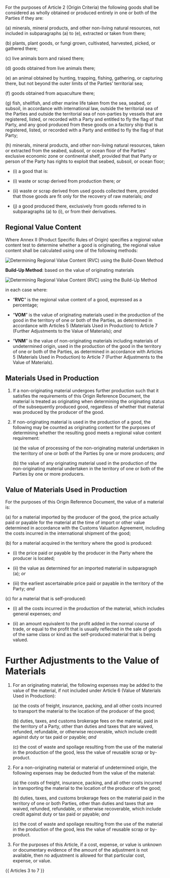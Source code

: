 For the purposes of Article 2 (Origin Criteria) the following goods shall be considered as wholly obtained or produced entirely in one or both of the Parties if they are: 

(a)  minerals, mineral products, and other non-living natural resources, not included in subparagraphs (a) to (e), extracted or taken from there; 

(b)  plants, plant goods, or fungi grown, cultivated, harvested, picked, or gathered there; 

(c) live animals born and raised there; 

(d) goods obtained from live animals there; 

(e) an animal obtained by hunting, trapping, fishing, gathering, or capturing there, but not beyond the outer limits of the Parties’ territorial sea; 

(f) goods obtained from aquaculture there; 

(g) fish, shellfish, and other marine life taken from the sea, seabed, or subsoil, in accordance with international law, outside the territorial sea of the Parties and outside the territorial sea of non-parties by vessels that are registered, listed, or recorded with a Party and entitled to fly the flag of that Party, and any good produced from these goods on a factory ship that is registered, listed, or recorded with a Party and entitled to fly the flag of that Party;

(h) minerals, mineral products, and other non-living natural resources, taken or extracted from the seabed, subsoil, or ocean floor of the Parties’ exclusive economic zone or continental shelf, provided that that Party or person of the Party has rights to exploit that seabed, subsoil, or ocean floor; 

- (i) a good that is: 

- (i) waste or scrap derived from production there; *or*

- (ii) waste or scrap derived from used goods collected there, provided that those goods are fit only for the recovery of raw materials; *and*

- (j) a good produced there, exclusively from goods referred to in subparagraphs (a) to (i), or from their derivatives.

## Regional Value Content

Where Annex II (Product Specific Rules of Origin) specifies a regional value content test to determine whether a good is originating, the regional value content shall be calculated using one of the following methods:

![Determining Regional Value Content (RVC) using the Build-Down Method](/images/roo/rvc/rvc_build_down.png)

**Build-Up Method**: based on the value of originating materials

![Determining Regional Value Content (RVC) using the Build-Up Method](/images/roo/rvc/rvc_build_up.png)

in each case where:

- “**RVC**” is the regional value content of a good, expressed as a percentage; 

- “**VOM**” is the value of originating materials used in the production of the good in the territory of one or both of the Parties, as determined in accordance with Articles 5 (Materials Used in Production) to Article 7 (Further Adjustments to the Value of Materials); *and*

- “**VNM**” is the value of non-originating materials including materials of undetermined origin, used in the production of the good in the territory of one or both of the Parties, as determined in accordance with Articles 5 (Materials Used in Production) to Article 7 (Further Adjustments to the Value of Materials).

## Materials Used in Production

1. If a non-originating material undergoes further production such that it satisfies the requirements of this Origin Reference Document, the material is treated as originating when determining the originating status of the subsequently produced good, regardless of whether that material was produced by the producer of the good. 

2.  If non-originating material is used in the production of a good, the following may be counted as originating content for the purposes of determining whether the resulting good meets a regional value content requirement:

    (a) the value of processing of the non-originating material undertaken in the territory of one or both of the Parties by one or more producers; *and*

    (b) the value of any originating material used in the production of the non-originating material undertaken in the territory of one or both of the Parties by one or more producers.

## Value of Materials Used in Production

For the purposes of this Origin Reference Document, the value of a material is:

(a) for a material imported by the producer of the good, the price actually paid or payable for the material at the time of import or other value determined in accordance with the Customs Valuation Agreement, including the costs incurred in the international shipment of the good;

(b) for a material acquired in the territory where the good is produced: 

- (i) the price paid or payable by the producer in the Party where the producer is located; 

- (ii) the value as determined for an imported material in subparagraph (a); *or*

- (iii) the earliest ascertainable price paid or payable in the territory of the Party; *and*
    
(c) for a material that is self-produced: 

- (i) all the costs incurred in the production of the material, which includes general expenses; *and* 

- (ii) an amount equivalent to the profit added in the normal course of trade, or equal to the profit that is usually reflected in the sale of goods of the same class or kind as the self-produced material that is being valued.

# Further Adjustments to the Value of Materials

1. For an originating material, the following expenses may be added to the value of the material, if not included under Article 6 (Value of Materials Used in Production):

    (a) the costs of freight, insurance, packing, and all other costs incurred to transport the material to the location of the producer of the good;

    (b) duties, taxes, and customs brokerage fees on the material, paid in the territory of a Party, other than duties and taxes that are waived, refunded, refundable, or otherwise recoverable, which include credit against duty or tax paid or payable; *and*
    
    (c) the cost of waste and spoilage resulting from the use of the material in the production of the good, less the value of reusable scrap or by-product. 

2. For a non-originating material or material of undetermined origin, the following expenses may be deducted from the value of the material:

    (a) the costs of freight, insurance, packing, and all other costs incurred in transporting the material to the location of the producer of the good; 

    (b) duties, taxes, and customs brokerage fees on the material paid in the territory of one or both Parties, other than duties and taxes that are waived, refunded, refundable, or otherwise recoverable, which include credit against duty or tax paid or payable; *and* 

    (c) the cost of waste and spoilage resulting from the use of the material in the production of the good, less the value of reusable scrap or by-product. 

3. For the purposes of this Article, if a cost, expense, or value is unknown or documentary evidence of the amount of the adjustment is not available, then no adjustment is allowed for that particular cost, expense, or value.

{{ Articles 3 to 7 }}